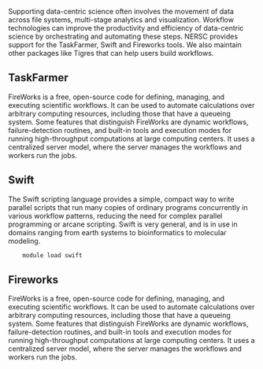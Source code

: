 Supporting data-centric science often involves the movement of data
across file systems, multi-stage analytics and visualization. Workflow
technologies can improve the productivity and efficiency of
data-centric science by orchestrating and automating these
steps. NERSC provides support for the TaskFarmer, Swift and Fireworks
tools. We also maintain other packages like Tigres that can help users
build workflows. 

## TaskFarmer

FireWorks is a free, open-source code for defining, managing, and
executing scientific workflows. It can be used to automate
calculations over arbitrary computing resources, including those that
have a queueing system. Some features that distinguish FireWorks are
dynamic workflows, failure-detection routines, and built-in tools and
execution modes for running high-throughput computations at large
computing centers. It uses a centralized server model, where the
server manages the workflows and workers run the jobs. 

## Swift

The Swift scripting language provides a simple, compact way to write
parallel scripts that run many copies of ordinary programs
concurrently in various workflow patterns, reducing the need for
complex parallel programming or arcane scripting. Swift is very
general, and is in use in domains ranging from earth systems to
bioinformatics to molecular modeling.

```bash
	module load swift
```

## Fireworks

FireWorks is a free, open-source code for defining, managing, and
executing scientific workflows. It can be used to automate
calculations over arbitrary computing resources, including those that
have a queueing system. Some features that distinguish FireWorks are
dynamic workflows, failure-detection routines, and built-in tools and
execution modes for running high-throughput computations at large
computing centers. It uses a centralized server model, where the
server manages the workflows and workers run the jobs. 
